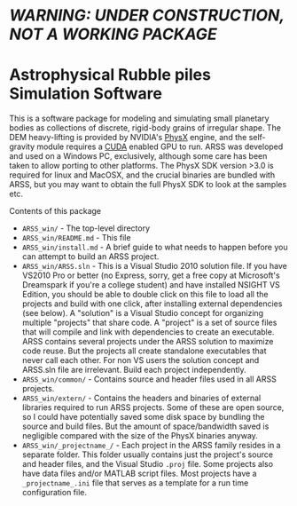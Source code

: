 # _WARNING: UNDER CONSTRUCTION, NOT A WORKING PACKAGE_
# Astrophysical Rubble piles Simulation Software

This is a software package for modeling and simulating small planetary bodies as collections of discrete, rigid-body grains of irregular shape. The DEM heavy-lifting is provided by NVIDIA's [PhysX](https://developer.nvidia.com/technologies/physx) engine, and the self-gravity module requires a [CUDA](https://developer.nvidia.com/category/zone/cuda-zone) enabled GPU to run. ARSS was developed and used on a Windows PC, exclusively, although some care has been taken to allow porting to other platforms. The PhysX SDK version >3.0 is required for linux and MacOSX, and the crucial binaries are bundled with ARSS, but you may want to obtain the full PhysX SDK to look at the samples etc.

Contents of this package
+ `ARSS_win/`  -  The top-level directory
+ `ARSS_win/README.md` - This file
+ `ARSS_win/install.md` - A brief guide to what needs to happen before you can attempt to build an ARSS project.
+ `ARSS_win/ARSS.sln` - This is a Visual Studio 2010 solution file. If you have VS2010 Pro or better (no Express, sorry, get a free copy at Microsoft's Dreamspark if you're a college student) and have installed NSIGHT VS Edition, you should be able to double click on this file to load all the projects and build with one click, after installing external dependencies (see below). A "solution" is a Visual Studio concept for organizing multiple "projects" that share code. A "project" is a set of source files that will compile and link with dependencies to create an executable. ARSS contains several projects under the ARSS solution to maximize code reuse. But the projects all create standalone executables that never call each other. For non VS users the solution concept and ARSS.sln file are irrelevant. Build each project independently.
+ `ARSS_win/common/` - Contains source and header files used in all ARSS projects.
+ `ARSS_win/extern/` - Contains the headers and binaries of external libraries required to run ARSS projects. Some of these are open source, so I could have potentially saved some disk space by bundling the source and build files. But the amount of space/bandwidth saved is negligible compared with the size of the PhysX binaries anyway.
+ `ARSS_win/_projectname_/` - Each project in the ARSS family resides in a separate folder. This folder usually contains just the project's source and header files, and the Visual Studio `.proj` file. Some projects also have data files and/or MATLAB script files. Most projects have a `_projectname_.ini` file that serves as a template for a run time configuration file.


